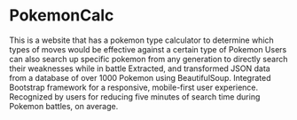 # PokemonCalc
This is a website that has a pokemon type calculator to determine which types of moves would be effective against a certain type of Pokemon
Users can also search up specific pokemon from any generation to directly search their weaknesses while in battle
Extracted, and transformed JSON data from a database of over 1000 Pokemon using BeautifulSoup.
Integrated Bootstrap framework for a responsive, mobile-first user experience.
Recognized by users for reducing five minutes of search time during Pokemon battles, on average.
